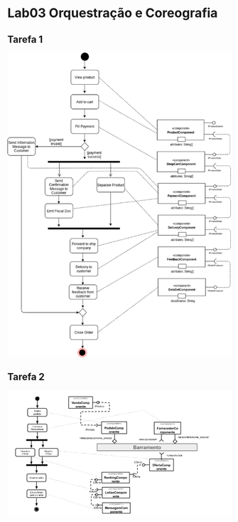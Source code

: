 # Lab03 Orquestração e Coreografia

## Tarefa 1

![Tarefa1 Image](images/tarefa1.png)

## Tarefa 2

![Tarefa2 Image](images/tarefa2.png)

